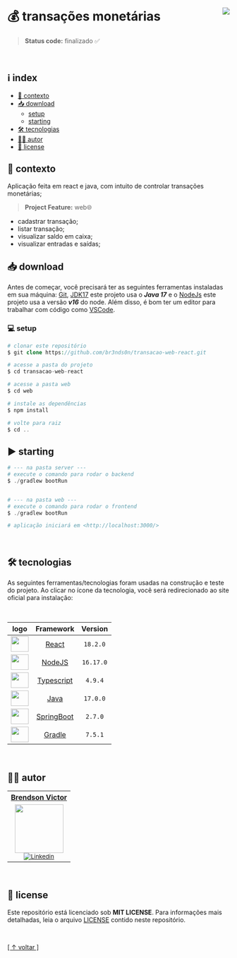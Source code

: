 # 💰 transações monetárias [<img align="right" src="https://img.shields.io/badge/release-v0.0.1-green">](https://github.com/bre3nds0n/transacao-web-react/releases)

> <b>Status code:</b>  finalizado ✅

<br>

## ℹ index

-   [🧠 contexto](#-contexto)
-   [📥 download](#-download)
    -   [setup](#-setup)
    -   [starting](#-starting)
-   [🛠 tecnologias](#-tecnologias)
-   [✍🏼 autor](#-autor)
-   [📝 license](#-license)

## 🧠 contexto

Aplicação feita em react e java, com intuito de controlar transações monetárias;

> **Project Feature:**  web🌐

- cadastrar transação;
- listar transação;
- visualizar saldo em caixa;
- visualizar entradas e saídas;

## 📥 download

Antes de começar, você precisará ter as seguintes ferramentas instaladas em sua máquina:
[Git](https://git-scm.com), [JDK17](https://www.oracle.com/java/technologies/javase/jdk17-archive-downloads.html) este projeto usa o **_Java 17_** e o [NodeJs](https://nodejs.org/en/) este projeto usa a versão **_v16_** do node. Além disso, é bom ter um editor para trabalhar com código como [VSCode](https://code.visualstudio.com/).

### 💻 setup

```php
# clonar este repositório
$ git clone https://github.com/br3nds0n/transacao-web-react.git

# acesse a pasta do projeto
$ cd transacao-web-react

# acesse a pasta web
$ cd web

# instale as dependências
$ npm install

# volte para raiz
$ cd ..
```

## ▶ starting

```php
# --- na pasta server ---
# execute o comando para rodar o backend
$ ./gradlew bootRun


# --- na pasta web ---
# execute o comando para rodar o frontend
$ ./gradlew bootRun

# aplicação iniciará em <http://localhost:3000/>
```

<br>

## 🛠 tecnologias

As seguintes ferramentas/tecnologias foram usadas na construção e teste do projeto. Ao clicar no ícone da tecnologia, você será redirecionado ao site oficial para instalação:

<br>

|                                   logo                                     |                      Framework                     |  Version  |
| :------------------------------------------------------------------------: | :-------------------------------------------------:| :-------: |
| <img height="35" width="40" src="https://skillicons.dev/icons?i=react">    | [React](https://reactjs.org)                       |  `18.2.0` |
| <img height="35" width="40" src="https://skillicons.dev/icons?i=nodejs">   | [NodeJS](https://nodejs.org/en/)                   | `16.17.0` |
| <img height="35" width="40" src="https://skillicons.dev/icons?i=ts">       | [Typescript](https://www.typescriptlang.org)       |  `4.9.4`  |
| <img height="35" width="40" src="https://skillicons.dev/icons?i=java">     | [Java](https://www.java.com/pt-BR/)                |  `17.0.0` |
| <img height="35" width="40" src="https://skillicons.dev/icons?i=spring">   | [SpringBoot](https://start.spring.io/)             |  `2.7.0`  |
| <img height="35" width="40" src="https://skillicons.dev/icons?i=gradle">   | [Gradle](https://gradle)                           |  `7.5.1`  |

<br>
                 
## ✍🏼 autor

<table>
  <tr>
   <tr align=center>
        <th><a href="https://github.com/br3nds0n"><strong> Brendson Victor </strong><a></th>
  </tr>
    <td align="center">
      <a href="https://github.com/br3nds0n">
        <img src="https://user-images.githubusercontent.com/82064724/185726784-e8d151e8-29d6-4475-ba50-ca23f9429650.png" width="110"/></a><br>
        <sub>
            <a href="https://www.linkedin.com/in/brendson/" target="_blank" rel="noreferrer" rel="noopener">
              <img src="https://img.shields.io/badge/LinkedIn-0077B5?style=for-the-badge&logo=linkedin&logoColor=white" alt="Linkedin"/>
            </a></br>
          </div>
        </sub>
    </td>
  </tr>
</table>

<br>
 
## 📝 license

Este repositório está licenciado sob **MIT LICENSE**. Para informações mais detalhadas, leia o arquivo [LICENSE](./LICENSE) contido neste repositório.

<br> 
	
[[ ↑ voltar ]](#-transações-monetárias-)

